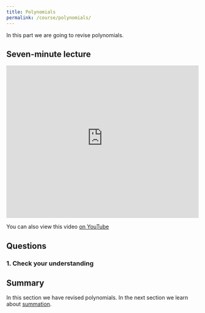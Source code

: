 ```yaml
---
title: Polynomials
permalink: /course/polynomials/
---
```


In this part we are going to revise polynomials.

## Seven-minute lecture

<iframe width="100%" height="400px" src="https://www.youtube-nocookie.com/embed/X_f8upZKcKc" frameborder="0" allow="accelerometer; autoplay; encrypted-media; gyroscope; picture-in-picture" allowfullscreen></iframe>

You can also view this video [on YouTube](https://youtu.be/X_f8upZKcKc)

## Questions

### 1. Check your understanding


## Summary

In this section we have revised polynomials. In the next section we learn about [summation](../summation/).